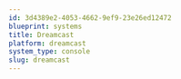 ```yaml
---
id: 3d4389e2-4053-4662-9ef9-23e26ed12472
blueprint: systems
title: Dreamcast
platform: dreamcast
system_type: console
slug: dreamcast
---
```


